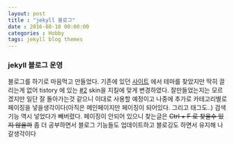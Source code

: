 ```yaml
---
layout: post
title : "jekyll 블로그"
date : 2016-08-10 00:00:00
categories : Hobby
tags: jekyll blog themes
---
```

### jekyll 블로그 운영
블로그를 하기로 마음먹고 만들었다.
기존에 있던 [사이트](http://jekyllthemes.org/) 에서 테마를 찾았지만 딱히 끌리는게 없어
tistory 에 있는 [#2](http://notice.tistory.com/2284) skin을 지킬에 맞게 변경하였다.
잘만들었는지는 모르겠지만 일단 잘 돌아가는것 같으니 이대로 사용할 예정이고
나중에 추가로 카테고리별로 페이징을 넣을생각이다(아직은 메인페이지만 페이징이 되어있다. 그리고 태그도..)
검색기능 역시 넣었다가 빼버렸다. 페이징이 안되어 있으니 찾는글은 ~~Ctrl + F 로 찾을수 있지 않을까~~
좀 더 공부하면서 블로그 기능들도 업데이트하고 블로깅도 하면서 유지해 나갈생각이다